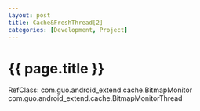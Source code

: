 ```yaml
---
layout: post
title: Cache&FreshThread[2]
categories: [Development, Project]
---
```


{{ page.title }}
================
RefClass:
	com.guo.android_extend.cache.BitmapMonitor
	com.guo.android_extend.cache.BitmapMonitorThread
